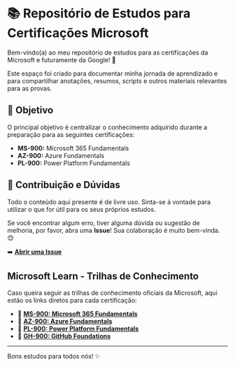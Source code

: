 # 📚 Repositório de Estudos para Certificações Microsoft

Bem-vindo(a) ao meu repositório de estudos para as certificações da Microsoft e futuramente da Google! 🚀

Este espaço foi criado para documentar minha jornada de aprendizado e para compartilhar anotações, resumos, scripts e outros materiais relevantes para as provas.

## 🎯 Objetivo

O principal objetivo é centralizar o conhecimento adquirido durante a preparação para as seguintes certificações:

* **MS-900:** Microsoft 365 Fundamentals
* **AZ-900:** Azure Fundamentals
* **PL-900:** Power Platform Fundamentals

## 🤝 Contribuição e Dúvidas

Todo o conteúdo aqui presente é de livre uso. Sinta-se à vontade para utilizar o que for útil para os seus próprios estudos.

Se você encontrar algum erro, tiver alguma dúvida ou sugestão de melhoria, por favor, abra uma **Issue**! Sua colaboração é muito bem-vinda. 😊

➡️ **[Abrir uma Issue](https://github.com/SteAmarante/Estudos-Certificacoe/issues)**

##  Microsoft Learn - Trilhas de Conhecimento

Caso queira seguir as trilhas de conhecimento oficiais da Microsoft, aqui estão os links diretos para cada certificação:

* 🔗 **[MS-900: Microsoft 365 Fundamentals](https://learn.microsoft.com/pt-br/credentials/certifications/microsoft-365-fundamentals/?practice-assessment-type=certification)**
* 🔗 **[AZ-900: Azure Fundamentals](https://learn.microsoft.com/pt-br/credentials/certifications/azure-fundamentals/?practice-assessment-type=certification)**
* 🔗 **[PL-900: Power Platform Fundamentals](https://learn.microsoft.com/pt-br/credentials/certifications/power-platform-fundamentals/?practice-assessment-type=certification)**
* 🔗 **[GH-900: GitHub Foundations](https://learn.microsoft.com/pt-br/credentials/certifications/github-foundations/)**  


---

Bons estudos para todos nós! ✨
